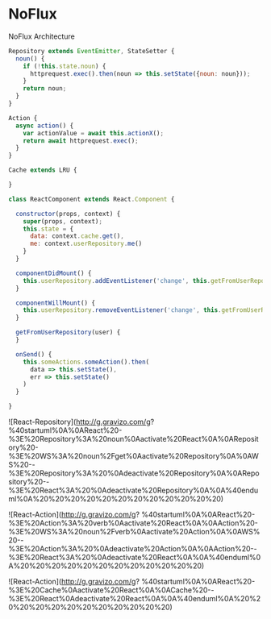 # NoFlux
NoFlux Architecture

```javascript
Repository extends EventEmitter, StateSetter {
  noun() {
    if (!this.state.noun) {
      httprequest.exec().then(noun => this.setState({noun: noun}));
    }
    return noun;
  }
}

Action {
  async action() {
    var actionValue = await this.actionX();
    return await httprequest.exec();
  }
}

Cache extends LRU {

}

class ReactComponent extends React.Component {

  constructor(props, context) {
    super(props, context);
    this.state = {
      data: context.cache.get(),
      me: context.userRepository.me()
    }
  }

  componentDidMount() {
    this.userRepository.addEventListener('change', this.getFromUserRepository);
  }

  componentWillMount() {
    this.userRepository.removeEventListener('change', this.getFromUserRepository);
  }

  getFromUserRepository(user) {
  }

  onSend() {
    this.someActions.someAction().then(
      data => this.setState(),
      err => this.setState()
    )
  }

}
```


![React-Repository](http://g.gravizo.com/g?
%40startuml%0A%0AReact%20-%3E%20Repository%3A%20noun%0Aactivate%20React%0A%0ARepository%20-%3E%20WS%3A%20noun%2Fget%0Aactivate%20Repository%0A%0AWS%20--%3E%20Repository%3A%20%0Adeactivate%20Repository%0A%0ARepository%20--%3E%20React%3A%20%0Adeactivate%20Repository%0A%0A%40enduml%0A%20%20%20%20%20%20%20%20%20%20%20%20)

![React-Action](http://g.gravizo.com/g?
%40startuml%0A%0AReact%20-%3E%20Action%3A%20verb%0Aactivate%20React%0A%0AAction%20-%3E%20WS%3A%20noun%2Fverb%0Aactivate%20Action%0A%0AWS%20--%3E%20Action%3A%20%0Adeactivate%20Action%0A%0AAction%20--%3E%20React%3A%20%0Adeactivate%20React%0A%0A%40enduml%0A%20%20%20%20%20%20%20%20%20%20%20%20)

![React-Action](http://g.gravizo.com/g?
%40startuml%0A%0AReact%20-%3E%20Cache%0Aactivate%20React%0A%0ACache%20--%3E%20React%0Adeactivate%20React%0A%0A%40enduml%0A%20%20%20%20%20%20%20%20%20%20%20%20)



